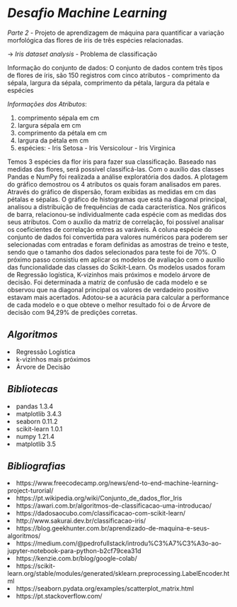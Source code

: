 # *Desafio Machine Learning*

*Parte 2* - Projeto de aprendizagem de máquina para quantificar a variação morfológica das flores de íris de três espécies relacionadas.

 -> *Iris dataset analysis* - Problema de classificação
  
Informação do conjunto de dados:
O conjunto de dados contem três tipos de flores de íris, são 150 registros com cinco atributos - comprimento da sépala, largura da sépala, comprimento da pétala, largura da pétala e espécies
   
  
*Informações dos Atributos*: 

1. comprimento sépala em cm
2. largura sépala em cm
3. comprimento da pétala em cm
4. largura da pétala em cm
5. espécies: - Iris Setosa - Iris Versicolour - Iris Virginica
  
Temos 3 espécies da flor íris para fazer sua classificação. Baseado nas medidas das flores, será possível classificá-las.
Com o auxílio das classes Pandas e NumPy foi realizada a análise exploratória dos dados. A plotagem do gráfico demostrou os 4 atributos os quais foram analisados em pares. Através do gráfico de dispersão, foram exibidas as medidas em cm das pétalas e sépalas. O gráfico de histogramas que está na diagonal principal, analisou a distribuição de frequências de cada característica. Nos gráficos de barra, relacionou-se individualmente cada espécie com as medidas dos seus atributos. Com o auxílio da matriz de correlação, foi possível analisar os coeficientes de correlação entres as varáveis. A coluna espécie do conjunto de dados foi convertida para valores numéricos para poderem ser selecionadas com entradas e foram definidas as amostras de treino e teste, sendo que o tamanho dos dados selecionados para teste foi de 70%.
O próximo passo consistiu em aplicar os modelos de avaliação com o auxílio das funcionalidade das classes do Scikit-Learn. Os modelos usados foram de Regressão logística, K-vizinhos mais próximos e modelo árvore de decisão. Foi determinada a matriz de confusão de cada modelo e se observou que na diagonal principal os valores de verdadeiro positivo estavam mais acertados. Adotou-se a acurácia para calcular a performance de cada modelo e o que obteve o melhor resultado foi o de Árvore de decisão com 94,29% de predições corretas.

  
  ## *Algoritmos* 

<li> Regressão Logística
<li> k-vizinhos mais próximos 
<li> Árvore de Decisão 

  
 ## *Bibliotecas* 

<li> pandas 1.3.4
<li> matplotlib 3.4.3
<li> seaborn 0.11.2
<li> scikit-learn 1.0.1
<li> numpy 1.21.4
<li> matplotlib 3.5
 
 
 
 ## *Bibliografias* 
 
<li>  https://www.freecodecamp.org/news/end-to-end-machine-learning-project-turorial/
<li>  https://pt.wikipedia.org/wiki/Conjunto_de_dados_flor_Iris
<li>  https://awari.com.br/algoritmos-de-classificacao-uma-introducao/
<li>  https://dadosaocubo.com/classificacao-com-scikit-learn/
<li>  http://www.sakurai.dev.br/classificacao-iris/
<li>  https://blog.geekhunter.com.br/aprendizado-de-maquina-e-seus-algoritmos/
<li>  https://medium.com/@pedrofullstack/introdu%C3%A7%C3%A3o-ao-jupyter-notebook-para-python-b2cf79cea31d
<li>  https://kenzie.com.br/blog/google-colab/
<li>  https://scikit-learn.org/stable/modules/generated/sklearn.preprocessing.LabelEncoder.html
<li>  https://seaborn.pydata.org/examples/scatterplot_matrix.html
<li>  https://pt.stackoverflow.com/
